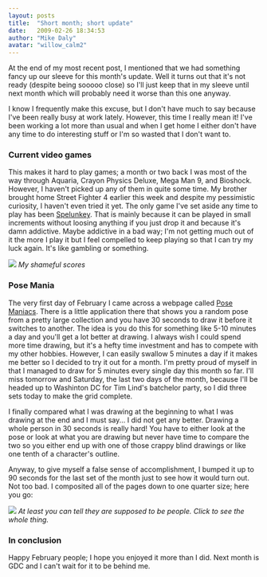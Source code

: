 ```yaml
---
layout: posts
title:  "Short month; short update"
date:   2009-02-26 18:34:53
author: "Mike Daly"
avatar: "willow_calm2"
---
```

At the end of my most recent post, I mentioned that we had something fancy up our sleeve for this month's update. Well it turns out that it's not ready (despite being sooooo close) so I'll just keep that in my sleeve until next month which will probably need it worse than this one anyway.

I know I frequently make this excuse, but I don't have much to say because I've been really busy at work lately. However, this time I really mean it! I've been working a lot more than usual and when I get home I either don't have any time to do interesting stuff or I'm so wasted that I don't want to.

### Current video games

This makes it hard to play games; a month or two back I was most of the way through Aquaria, Crayon Physics Deluxe, Mega Man 9, and Bioshock. However, I haven't picked up any of them in quite some time. My brother brought home Street Fighter 4 earlier this week and despite my pessimistic curiosity, I haven't even tried it yet. The only game I've set aside any time to play has been [Spelunkey](http://forums.tigsource.com/index.php?topic=4017.0). That is mainly because it can be played in small increments without loosing anything if you just drop it and because it's damn addictive. Maybe addictive in a bad way; I'm not getting much out of it the more I play it but I feel compelled to keep playing so that I can try my luck again. It's like gambling or something.

![](https://content.duelingmonkeys.com/filespace/willow/spelunky.jpg)
_My shameful scores_

### Pose Mania

The very first day of February I came across a webpage called [Pose Maniacs](http://www.posemaniacs.com/pose/thirtysecond.html). There is a little application there that shows you a random pose from a pretty large collection and you have 30 seconds to draw it before it switches to another. The idea is you do this for something like 5-10 minutes a day and you'll get a lot better at drawing. I always wish I could spend more time drawing, but it's a hefty time investment and has to compete with my other hobbies. However, I can easily swallow 5 minutes a day if it makes me better so I decided to try it out for a month. I'm pretty proud of myself in that I managed to draw for 5 minutes every single day this month so far. I'll miss tomorrow and Saturday, the last two days of the month, because I'll be headed up to Washinton DC for Tim Lind's batchelor party, so I did three sets today to make the grid complete.

I finally compared what I was drawing at the beginning to what I was drawing at the end and I must say... I did not get any better. Drawing a whole person in 30 seconds is really hard! You have to either look at the pose or look at what you are drawing but never have time to compare the two so you either end up with one of those crappy blind drawings or like one tenth of a character's outline.

Anyway, to give myself a false sense of accomplishment, I bumped it up to 90 seconds for the last set of the month just to see how it would turn out. Not too bad. I composited all of the pages down to one quarter size; here you go:

[![](https://content.duelingmonkeys.com/filespace/willow/posemania_mid.jpg)](https://content.duelingmonkeys.com/filespace/willow/posemania_large.jpg)
_At least you can tell they are supposed to be people. Click to see the whole thing._

### In conclusion

Happy February people; I hope you enjoyed it more than I did. Next month is GDC and I can't wait for it to be behind me.

